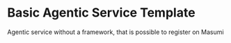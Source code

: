# Basic Agentic Service Template

Agentic service without a framework, that is possible to register on Masumi



